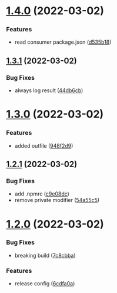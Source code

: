 # [1.4.0](https://github.com/sailthru/dependency-report/compare/v1.3.1...v1.4.0) (2022-03-02)


### Features

* read consumer package.json ([d535b18](https://github.com/sailthru/dependency-report/commit/d535b18c11898ccdf33c342d2ccd1cc96026b0d7))

## [1.3.1](https://github.com/sailthru/dependency-report/compare/v1.3.0...v1.3.1) (2022-03-02)


### Bug Fixes

* always log result ([44db6cb](https://github.com/sailthru/dependency-report/commit/44db6cb41efb3245a15dab418105b2617e990b4b))

# [1.3.0](https://github.com/sailthru/dependency-report/compare/v1.2.1...v1.3.0) (2022-03-02)


### Features

* added outfile ([948f2d9](https://github.com/sailthru/dependency-report/commit/948f2d9073bd03c6ec0bedd6004a38a974547c8c))

## [1.2.1](https://github.com/sailthru/dependency-report/compare/v1.2.0...v1.2.1) (2022-03-02)


### Bug Fixes

* add .npmrc ([c9e08dc](https://github.com/sailthru/dependency-report/commit/c9e08dc71027526c98dcb16d495d81636cb17de3))
* remove private modifier ([54a55c5](https://github.com/sailthru/dependency-report/commit/54a55c52034ebfbf0716088bdd7fce99fcf8f30c))

# [1.2.0](https://github.com/sailthru/dependency-report/compare/v1.1.0...v1.2.0) (2022-03-02)


### Bug Fixes

* breaking build ([7c8cbba](https://github.com/sailthru/dependency-report/commit/7c8cbba792e201871c7d23889fdf2f84b5f90f96))


### Features

* release config ([6cdfa0a](https://github.com/sailthru/dependency-report/commit/6cdfa0a7d25fb1cda822f42242a65d8308b18369))
